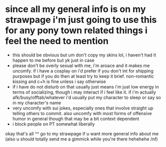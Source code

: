 # since all my general info is on my strawpage i'm just going to use this for any pony town related things i feel the need to mention

- this should be obvious but um don't copy my skins lol, i haven't had it happen to me before but yk just in case
- please don't be overly sexual with me, i'm aroace and it makes me uncomfy. if i have a cosplay on i'd prefer if you don't int for shipping purposes but if you do then at least try to keep it brief. non-romantic kissing and c+h is fine unless i say otherwise
- if i have do not disturb on that usually just means i'm just low energy in terms of socializing, though i may interact if i feel like it. if i'm actually afk/busy/offtab/whatever i'd usually put my character to sleep or say so in my character's name
- very uncomfy with sui jokes, especially ones that involve straight up telling others to commit. also uncomfy with most forms of offensive humor in general though that may be a bit context dependent
- i block people on PT somewhat liberally

okay that's all ^^ go to my strawpage if u want more general info about me
(also u should totally send me a gimmick while you're there hehehehe /nf)

<!--
**KIIROCORE/KIIROCORE** is a ✨ _special_ ✨ repository because its `README.md` (this file) appears on your GitHub profile.

Here are some ideas to get you started:

- 🔭 I’m currently working on ...
- 🌱 I’m currently learning ...
- 👯 I’m looking to collaborate on ...
- 🤔 I’m looking for help with ...
- 💬 Ask me about ...
- 📫 How to reach me: ...
- 😄 Pronouns: ...
- ⚡ Fun fact: ...
-->
